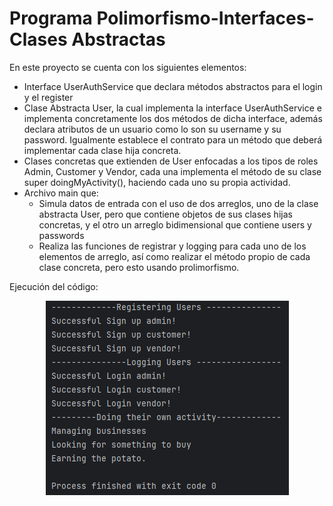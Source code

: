 # Programa Polimorfismo-Interfaces-Clases Abstractas

En este proyecto se cuenta con los siguientes elementos:

- Interface UserAuthService que declara métodos abstractos para el login y el register
- Clase Abstracta User, la cual implementa la interface UserAuthService e implementa concretamente los dos métodos de dicha interface, además declara atributos de un usuario como lo son su username y su password. Igualmente establece el contrato para un método que deberá implementar cada clase hija concreta.
- Clases concretas que extienden de User enfocadas a los tipos de roles Admin, Customer y Vendor, cada una implementa el método de su clase super doingMyActivity(), haciendo cada uno su propia actividad.
- Archivo main que:
	- Simula datos de entrada con el uso de dos arreglos, uno de la clase abstracta User, pero que contiene objetos de sus clases hijas concretas, y el otro un arreglo bidimensional que contiene users y passwords
	- Realiza las funciones de registrar y logging para cada uno de los elementos de arreglo, así como realizar el método propio de cada clase concreta, pero esto usando prolimorfismo.


Ejecución del código:

<p align="center">
  <img src="https://raw.githubusercontent.com/AngelYeremiLedesma/AcademiaJava/main/Programas/Semana1/Polimorfismo/Ejecucion.png" alt="Ejecución del código">
</p>



